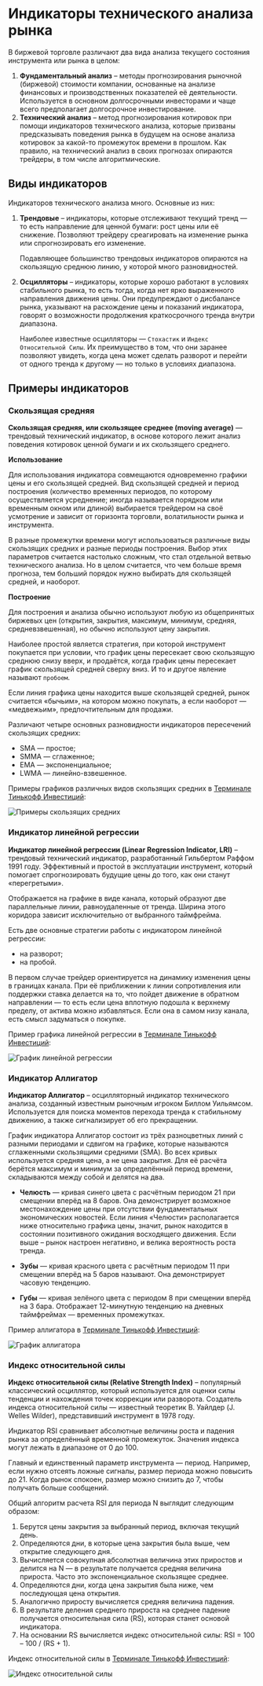 # Индикаторы технического анализа рынка

В биржевой торговле различают два вида анализа текущего состояния инструмента или рынка в 
целом:

1. **Фундаментальный анализ** – методы прогнозирования рыночной (биржевой) стоимости компании, основанные на анализе финансовых и производственных показателей её деятельности. Используется в основном долгосрочными инвесторами и чаще всего предполагает долгосрочное инвестирование.
2. **Технический анализ** – метод прогнозирования котировок при помощи индикаторов технического анализа, 
которые призваны предсказывать поведения рынка в будущем на основе анализа котировок за какой-то 
промежуток времени в прошлом. Как правило, на технический анализ в своих прогнозах опираются трейдеры, в том числе алгоритмические.

## Виды индикаторов 

Индикаторов технического анализа много. Основные из них:

<ol>
<li><p><strong>Трендовые</strong> – индикаторы, которые отслеживают текущий тренд — то есть направление для ценной бумаги: рост цены или её снижение. Позволяют трейдеру среагировать на изменение рынка или спрогнозировать 
его изменение. </p>
<p>Подавляющее большинство трендовых индикаторов опираются на скользящую среднюю линию, у которой много разновидностей. </p>
</li>
<li><p><strong>Осцилляторы</strong> – индикаторы, которые хорошо работают в условиях стабильного рынка, то есть 
тогда, когда нет ярко выраженного направления движения цены. Они предупреждают о дисбалансе 
рынка, указывают на расхождение цены и показаний индикатора, говорят о возможности продолжения 
краткосрочного тренда внутри диапазона. </p>
<p>Наиболее известные осцилляторы — <code>Стохастик</code> и <code>Индекс Относительной Силы</code>. Их преимущество в том, что они заранее позволяют увидеть, когда цена может сделать разворот и перейти от одного тренда к другому — но только в условиях диапазона.</p>
</li>
</ol>

## Примеры индикаторов

### Скользящая средняя

**Скользящая средняя, или скользящее среднее (moving average)** — трендовый технический 
индикатор, в основе которого лежит анализ поведения котировок ценной бумаги и их скользящего 
среднего. 

**Использование**

Для использования индикатора совмещаются одновременно графики цены и его скользящей 
средней. Вид скользящей средней и период построения (количество временных периодов, по которому 
осуществляется усреднение; иногда называется порядком или временным окном или длиной) выбирается 
трейдером на своё усмотрение и зависит от горизонта торговли, волатильности рынка и инструмента.

В разные промежутки времени могут использоваться различные виды скользящих средних и разные 
периоды построения. Выбор этих параметров считается настолько сложным, что стал отдельной ветвью 
технического анализа. Но в целом считается, что чем больше время прогноза, тем больший 
порядок нужно выбирать для скользящей средней, и наоборот.

**Построение**

Для построения и анализа обычно используют любую из общепринятых биржевых цен (открытия, закрытия, 
максимум, минимум, средняя, средневзвешенная), но обычно используют цену закрытия.

Наиболее простой является стратегия, при которой инструмент покупается при условии, что график 
цены пересекает свою скользящую среднюю снизу вверх, и продаётся, когда график цены пересекает 
график скользящей средней сверху вниз. И то и другое явление называют `пробоем`. 

Если линия графика цены находится выше скользящей средней, рынок считается «бычьим», на 
котором можно покупать, а если наоборот — «медвежьим», предпочтительным для продажи.

Различают четыре основных разновидности индикаторов пересечений скользящих средних:

* SMA — простое;
* SMMA — сглаженное;
* EMA — экспоненциальное;
* LWMA — линейно-взвешенное.

Примеры графиков различных видов скользящих средних в [Терминале Тинькофф Инвестиций](https://www.tinkoff.ru/terminal/): 

![Примеры скользящих средних](/investAPI/img/ma.png "Примеры скользящих средних")

### Индикатор линейной регрессии

**Индикатор линейной регрессии (Linear Regression Indicator, LRI)** – трендовый технический индикатор, 
разработанный Гильбертом Раффом 1991 году. Эффективный и простой в эксплуатации инструмент, 
который помогает спрогнозировать будущие цены до того, как они станут «перегретыми». 

Отображается на графике в виде канала, который образуют две параллельные линии,
равноудаленные от тренда. Ширина этого коридора зависит исключительно от выбранного таймфрейма.

Есть две основные стратегии работы с индикатором линейной регрессии:

* на разворот;
* на пробой.

В первом случае трейдер ориентируется на динамику изменения цены в границах канала. При её приближении к линии сопротивления или поддержки ставка делается на то, что пойдет движение в обратном 
направлении — то есть если цена вплотную подошла к верхнему пределу, от актива можно избавляться. 
Если она в самом низу канала, есть смысл задуматься о покупке.

Пример графика линейной регрессии в [Терминале Тинькофф Инвестиций](https://www.tinkoff.ru/terminal/):

![График линейной регрессии](/investAPI/img/lrc.png "График линейной регрессии")

### Индикатор Аллигатор

**Индикатор Аллигатор** – осцилляторный индикатор технического анализа, созданный известным рыночным 
игроком Биллом Уильямсом. Используется для поиска моментов перехода тренда к стабильному движению, 
а также сигнализирует об его прекращении. 

График индикатора Аллигатор состоит из трёх разноцветных линий с разными периодами и сдвигом на графике, которые называются сглаженными скользящими средними (SMA). 
Во всех кривых используется средняя цена, а не цена закрытия. Для её расчёта берётся максимум и минимум за определённый период времени, складываются между собой и делятся на два.

* **Челюсть** — кривая синего цвета с расчётным периодом 21 при смещении вперёд на 
8 баров. Она демонстрирует возможное местонахождение цены при отсутствии фундаментальных 
экономических новостей. Если линия «Челюсти» располагается ниже относительно графика цены, значит, 
рынок находится в состоянии позитивного ожидания восходящего движения. Если выше – рынок настроен 
негативно, и велика вероятность роста тренда.

* **Зубы** — кривая красного цвета с расчётным периодом 11 при смещении вперёд на 5 баров называют. Она демонстрирует часовую тенденцию.

* **Губы** — кривая зелёного цвета с периодом 8 при смещении вперёд на 3 бара. Отображает 12-минутную 
тенденцию на дневных таймфреймах — временных промежутках.

Пример аллигатора в [Терминале Тинькофф Инвестиций](https://www.tinkoff.ru/terminal/):

![График аллигатора](/investAPI/img/alligator.png "График аллигатора")

### Индекс относительной силы

**Индекс относительной силы (Relative Strength Index)** – популярный классический осциллятор, который используется для оценки силы тенденции и нахождения точек коррекции или разворота. Создатель индекса относительной силы — известный теоретик В. Уайлдер (J. Welles Wilder), представивший инструмент в 1978 году.

Индикатор RSI сравнивает абсолютные величины роста и падения рынка за определённый временной 
промежуток. Значения индекса могут лежать в диапазоне от 0 до 100.

Главный и единственный параметр инструмента — период. Например, если нужно отсеять ложные сигналы, размер 
периода можно повысить до 21. Когда рынок спокоен, размер можно снизить до 7, чтобы получать 
больше сообщений.

Общий алгоритм расчета RSI для периода N выглядит следующим образом:

1. Берутся цены закрытия за выбранный период, включая текущий день.
2. Определяются дни, в которые цена закрытия была выше, чем открытие следующего дня.
3. Вычисляется совокупная абсолютная величина этих приростов и делится на N — в результате 
получается средняя величина прироста. Часто это экспоненциальное скользящее среднее.
4. Определяются дни, когда цена закрытия была ниже, чем последующая цена открытия.
5. Аналогично приросту вычисляется средняя величина падения.
6. В результате деления среднего прироста на среднее падение получается относительная сила (RS), 
которая станет основой индикатора.
7. На основании RS вычисляется индекс относительной силы: RSI = 100 – 100 / (RS + 1).

Индекс относительной силы в [Терминале Тинькофф Инвестиций](https://www.tinkoff.ru/terminal/):

![Индекс относительной силы](/investAPI/img/rsi.png "Индекс относительной силы")
